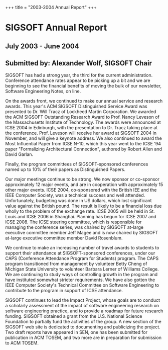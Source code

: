 
+++
title = "2003-2004 Annual Report"
+++

# SIGSOFT Annual Report

## July 2003 - June 2004

## Submitted by: Alexander Wolf, SIGSOFT Chair

SIGSOFT has had a strong year, the third for the current administration.
Conference attendance rates appear to be picking up a bit and we are
beginning to see the financial benefits of moving the bulk of our
newsletter, Software Engineering Notes, on line.

On the awards front, we continued to make our annual service and
research awards. This year\'s ACM SIGSOFT Distinguished Service Award
was presented to Dr. Will Tracz of Lockheed Martin Corporation. We
awarded the ACM SIGSOFT Outstanding Research Award to Prof. Nancy
Leveson of the Massachusetts Institute of Technology. The awards were
announced at ICSE 2004 in Edinburgh, with the presentation to Dr. Tracz
taking place at the conference. Prof. Leveson will receive her award at
SIGSOFT 2004 in November, and will give a keynote address. We also
continued to award the Most Influential Paper from ICSE N-10, which this
year went to the ICSE \'94 paper \"Formalizing Architectural
Connection\", authored by Robert Allen and David Garlan.

Finally, the program committees of SIGSOFT-sponsored conferences named
up to 10% of their papers as Distinguished Papers.

Our major meetings continue to be strong. We now sponsor or co-sponsor
approximately 12 major events, and are in cooperation with approximately
15 other major events. ICSE 2004, co-sponsored with the British IEE and
the IEEE Computer Society, was a technical success and well attended.
Unfortunately, budgeting was done in US dollars, which lost significant
value against the British pound. The result is likely to be a financial
loss due wholly to the problem of the exchange rate. ICSE 2005 will be
held in St. Louis and ICSE 2006 in Shanghai. Planning has begun for ICSE
2007 and ICSE 2008. The ICSE steering committee, which is responsible
for managing the conference series, was chaired by SIGSOFT at-large
executive committee member Jeff Magee and is now chaired by SIGSOFT
at-large executive committee member David Rosenblum.

We continue to make an increasing number of travel awards to students to
support their attendance at SIGSOFT-sponsored conferences, under our
CAPS (Conference Attendance Program for Students) program. The CAPS
program transitioned from management by volunteer Betty Cheng of
Michigan State University to volunteer Barbara Lerner of Williams
College. We are continuing to study ways of controlling growth in the
program and have instituted somewhat stricter requirements. We have also
gotten the IEEE Computer Society\'s Technical Committee on Software
Engineering to contribute to the program in support of ICSE attendance.

SIGSOFT continues to lead the Impact Project, whose goals are to conduct
a scholarly assessment of the impact of software engineering research on
software engineering practice, and to provide a roadmap for future
research funding. SIGSOFT obtained a grant from the U.S. National
Science Foundation to partially fund the activities of the group. A new
section of the SIGSOFT web site is dedicated to documenting and
publicizing the project. Two draft reports have appeared in SEN, one has
been submitted for publication in ACM TOSEM, and two more are in
preparation for submission to ACM TOSEM.

